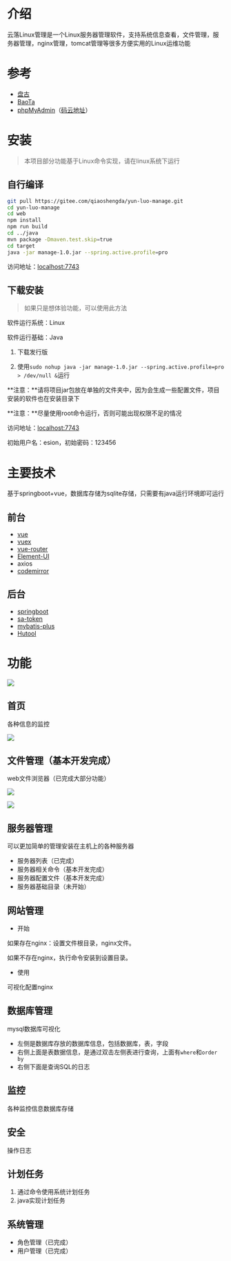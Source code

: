 # 介绍

云落Linux管理是一个Linux服务器管理软件，支持系统信息查看，文件管理，服务器管理，nginx管理，tomcat管理等很多方便实用的Linux运维功能

# 参考

- [盘古](https://gitee.com/javashop/pangu)
- [BaoTa](https://gitee.com/terrydash/BaoTa)
- [phpMyAdmin](https://gitee.com/mirrors/phpMyAdmin)（[码云地址](https://gitee.com/mirrors/phpMyAdmin)）

# 安装

> 本项目部分功能基于Linux命令实现，请在linux系统下运行

## 自行编译

```bash
git pull https://gitee.com/qiaoshengda/yun-luo-manage.git
cd yun-luo-manage
cd web
npm install
npm run build
cd ../java
mvn package -Dmaven.test.skip=true
cd target
java -jar manage-1.0.jar --spring.active.profile=pro
```

访问地址：<localhost:7743>

## 下载安装

> 如果只是想体验功能，可以使用此方法

软件运行系统：Linux

软件运行基础：Java

1. 下载发行版

2. 使用`sudo nohup java -jar manage-1.0.jar --spring.active.profile=pro > /dev/null &`运行

**注意：**请将项目jar包放在单独的文件夹中，因为会生成一些配置文件，项目安装的软件也在安装目录下

**注意：**尽量使用root命令运行，否则可能出现权限不足的情况

访问地址：<localhost:7743>

初始用户名：esion，初始密码：123456

# 主要技术

基于springboot+vue，数据库存储为sqlite存储，只需要有java运行环境即可运行

## 前台

- [vue](https://cn.vuejs.org/)
- [vuex](https://vuex.vuejs.org/zh/)
- [vue-router](https://router.vuejs.org/zh/)
- [Element-UI](https://element.eleme.cn/#/zh-CN)
- axios
- [codemirror](https://codemirror.net/index.html)

## 后台

- [springboot](https://spring.io/projects/spring-boot/)
- [sa-token](http://sa-token.dev33.cn/)
- [mybatis-plus](https://mp.baomidou.com/)
- [Hutool](https://www.hutool.cn/)

# 功能

![](./image/4.jpeg)

## 首页

各种信息的监控

![](./image/3.jpeg)

## 文件管理（基本开发完成）

web文件浏览器（已完成大部分功能）

![](./image/2.jpeg)

![](./image/1.png)

## 服务器管理

可以更加简单的管理安装在主机上的各种服务器

- 服务器列表（已完成）
- 服务器相关命令（基本开发完成）
- 服务器配置文件（基本开发完成）
- 服务器基础目录（未开始）

## 网站管理

- 开始

如果存在nginx：设置文件根目录，nginx文件。

如果不存在nginx，执行命令安装到设置目录。

- 使用

可视化配置nginx

## 数据库管理

mysql数据库可视化

- 左侧是数据库存放的数据库信息，包括数据库，表，字段
- 右侧上面是表数据信息，是通过双击左侧表进行查询，上面有`where`和`order by`
- 右侧下面是查询SQL的日志

## 监控

各种监控信息数据库存储

## 安全

操作日志

## 计划任务

1. 通过命令使用系统计划任务
2. java实现计划任务

## 系统管理

- 角色管理（已完成）
- 用户管理（已完成）



